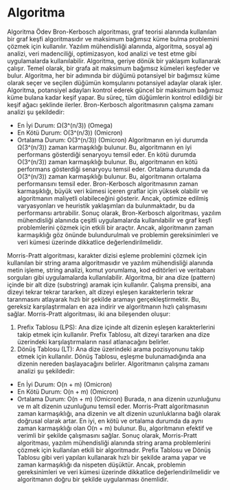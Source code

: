 # Algoritma
 Algoritma Ödev
 Bron-Kerbosch algoritması, graf teorisi alanında kullanılan bir graf keşfi algoritmasıdır ve maksimum bağımsız küme bulma problemini çözmek için kullanılır. Yazılım mühendisliği alanında, algoritma, sosyal ağ analizi, veri madenciliği, optimizasyon, kod analizi ve test etme gibi uygulamalarda kullanılabilir.
Algoritma, geriye dönük bir yaklaşım kullanarak çalışır. Temel olarak, bir grafa ait maksimum bağımsız kümeleri keşfeder ve bulur. Algoritma, her bir adımında bir düğümü potansiyel bir bağımsız küme olarak seçer ve seçilen düğümün komşularını potansiyel adaylar olarak işler. Algoritma, potansiyel adayları kontrol ederek güncel bir maksimum bağımsız küme bulana kadar keşif yapar. Bu süreç, tüm düğümlerin kontrol edildiği bir keşif ağacı şeklinde ilerler.
Bron-Kerbosch algoritmasının çalışma zamanı analizi şu şekildedir:
* En İyi Durum: Ω(3^(n/3)) (Omega)
* En Kötü Durum: O(3^(n/3)) (Omicron)
* Ortalama Durum: O(3^(n/3)) (Omicron)
Algoritmanın en iyi durumda Ω(3^(n/3)) zaman karmaşıklığı bulunur. Bu, algoritmanın en iyi performans gösterdiği senaryoyu temsil eder. En kötü durumda O(3^(n/3)) zaman karmaşıklığı bulunur. Bu, algoritmanın en kötü performans gösterdiği senaryoyu temsil eder. Ortalama durumda da O(3^(n/3)) zaman karmaşıklığı bulunur. Bu, algoritmanın ortalama performansını temsil eder.
Bron-Kerbosch algoritmasının zaman karmaşıklığı, büyük veri kümesi içeren graflar için yüksek olabilir ve algoritmanın maliyetli olabileceğini gösterir. Ancak, optimize edilmiş varyasyonları ve heuristik yaklaşımları da bulunmaktadır, bu da performansı artırabilir.
Sonuç olarak, Bron-Kerbosch algoritması, yazılım mühendisliği alanında çeşitli uygulamalarda kullanılabilir ve graf keşfi problemlerini çözmek için etkili bir araçtır. Ancak, algoritmanın zaman karmaşıklığı göz önünde bulundurulmalı ve problemin gereksinimleri ve veri kümesi üzerinde dikkatlice değerlendirilmelidir.


Morris-Pratt algoritması, karakter dizisi eşleme problemini çözmek için kullanılan bir string arama algoritmasıdır ve yazılım mühendisliği alanında metin işleme, string analizi, komut yorumlama, kod editörleri ve veritabanı sorguları gibi uygulamalarda kullanılabilir.
Algoritma, bir ana dize (pattern) içinde bir alt dize (substring) aramak için kullanılır. Çalışma prensibi, ana dizeyi tekrar tekrar tararken, alt dizeyi eşleşen karakterlerin tekrar taranmasını atlayarak hızlı bir şekilde aramayı gerçekleştirmektir. Bu, gereksiz karşılaştırmaları en aza indirir ve algoritmanın hızlı çalışmasını sağlar.
Morris-Pratt algoritması, iki ana bileşenden oluşur:
1. Prefix Tablosu (LPS): Ana dize içinde alt dizenin eşleşen karakterlerini takip etmek için kullanılır. Prefix Tablosu, alt dizeyi tararken ana dize üzerindeki karşılaştırmaların nasıl atlanacağını belirler.
2. Dönüş Tablosu (LT): Ana dize üzerindeki arama pozisyonunu takip etmek için kullanılır. Dönüş Tablosu, eşleşme bulunamadığında ana dizenin nereden başlayacağını belirler.
Algoritmanın çalışma zamanı analizi şu şekildedir:
* En İyi Durum: O(n + m) (Omicron)
* En Kötü Durum: O(n + m) (Omicron)
* Ortalama Durum: O(n + m) (Omicron)
Burada, n ana dizenin uzunluğunu ve m alt dizenin uzunluğunu temsil eder.
Morris-Pratt algoritmasının zaman karmaşıklığı, ana dizenin ve alt dizenin uzunluklarına bağlı olarak doğrusal olarak artar. En iyi, en kötü ve ortalama durumda da aynı zaman karmaşıklığı olan O(n + m) bulunur. Bu, algoritmanın efektif ve verimli bir şekilde çalışmasını sağlar.
Sonuç olarak, Morris-Pratt algoritması, yazılım mühendisliği alanında string arama problemlerini çözmek için kullanılan etkili bir algoritmadır. Prefix Tablosu ve Dönüş Tablosu gibi veri yapıları kullanarak hızlı bir şekilde arama yapar ve zaman karmaşıklığı da nispeten düşüktür. Ancak, problemin gereksinimleri ve veri kümesi üzerinde dikkatlice değerlendirilmelidir ve algoritmanın doğru bir şekilde uygulanması önemlidir.
